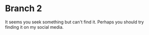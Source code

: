 # Branch 2
It seems you seek something but can't find it. Perhaps you should try finding it on my social media.
